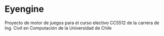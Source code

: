 # Eyengine
 Proyecto de motor de juegos para el curso electivo CC5512 de la carrera de Ing. Civil en Computación de la Universidad de Chile
